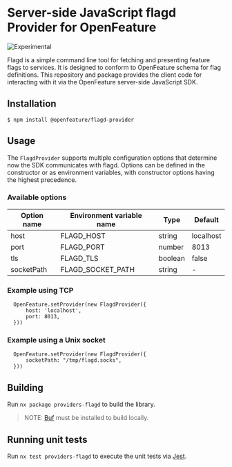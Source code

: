 # Server-side JavaScript flagd Provider for OpenFeature

![Experimental](https://img.shields.io/badge/experimental-breaking%20changes%20allowed-yellow)

Flagd is a simple command line tool for fetching and presenting feature flags to services.
It is designed to conform to OpenFeature schema for flag definitions.
This repository and package provides the client code for interacting with it via the OpenFeature server-side JavaScript SDK.

## Installation

```
$ npm install @openfeature/flagd-provider
```

## Usage

The `FlagdProvider` supports multiple configuration options that determine now the SDK communicates with flagd.
Options can be defined in the constructor or as environment variables, with constructor options having the highest precedence.

### Available options

| Option name | Environment variable name | Type    | Default   |
| ----------- | ------------------------- | ------- | --------- |
| host        | FLAGD_HOST                | string  | localhost |
| port        | FLAGD_PORT                | number  | 8013      |
| tls         | FLAGD_TLS                 | boolean | false     |
| socketPath  | FLAGD_SOCKET_PATH         | string  | -         |

### Example using TCP

```
  OpenFeature.setProvider(new FlagdProvider({
      host: 'localhost',
      port: 8013,
  }))
```

### Example using a Unix socket

```
  OpenFeature.setProvider(new FlagdProvider({
      socketPath: "/tmp/flagd.socks",
  }))
```

## Building

Run `nx package providers-flagd` to build the library.

> NOTE: [Buf](https://docs.buf.build/installation) must be installed to build locally.

## Running unit tests

Run `nx test providers-flagd` to execute the unit tests via [Jest](https://jestjs.io).

